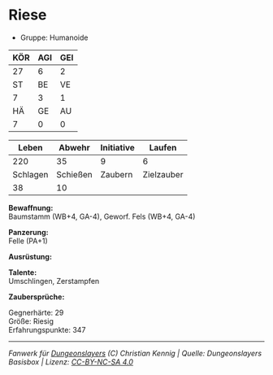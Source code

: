 # Riese  
- Gruppe: Humanoide  

| KÖR | AGI | GEI |  
| --- | --- | --- |  
| 27  | 6   | 2   |
| ST  | BE  | VE  |  
| 7   | 3   | 1   |
| HÄ  | GE  | AU  |  
| 7   | 0   | 0   |


| Leben    | Abwehr   | Initiative | Laufen     |
| -------- | -------- | ---------- | ---------- |
| 220      | 35       | 9          | 6          |
| Schlagen | Schießen | Zaubern    | Zielzauber |
| 38       | 10       |            |            |

**Bewaffnung:**  
Baumstamm (WB+4, GA-4), Geworf. Fels (WB+4, GA-4)

**Panzerung:**  
Felle (PA+1)

**Ausrüstung:**  


**Talente:**  
Umschlingen, Zerstampfen

**Zaubersprüche:**  


Gegnerhärte: 29  
Größe: Riesig  
Erfahrungspunkte: 347  



___
*Fanwerk für [Dungeonslayers](https://www.dungeonslayers.net/) (C) Christian Kennig | Quelle: Dungeonslayers Basisbox | Lizenz: [CC-BY-NC-SA 4.0](https://creativecommons.org/licenses/by-nc-sa/4.0/deed.de)*